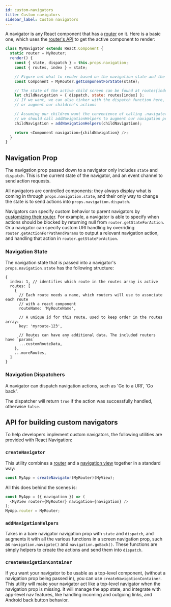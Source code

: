 ```yaml
---
id: custom-navigators
title: Custom navigators
sidebar_label: Custom navigators
---
```


A navigator is any React component that has a [router](https://github.com/react-navigation/react-navigation/blob/master/src/routers/StackRouter.js) on it. Here is a basic one, which uses the [router's API](/docs/routers) to get the active component to render:

```js
class MyNavigator extends React.Component {
  static router = MyRouter;
  render() {
    const { state, dispatch } = this.props.navigation;
    const { routes, index } = state;

    // Figure out what to render based on the navigation state and the router:
    const Component = MyRouter.getComponentForState(state);

    // The state of the active child screen can be found at routes[index]
    let childNavigation = { dispatch, state: routes[index] };
    // If we want, we can also tinker with the dispatch function here, to limit
    // or augment our children's actions

    // Assuming our children want the convenience of calling .navigate() and so on,
    // we should call addNavigationHelpers to augment our navigation prop:
    childNavigation = addNavigationHelpers(childNavigation);

    return <Component navigation={childNavigation} />;
  }
}
```

## Navigation Prop

The navigation prop passed down to a navigator only includes `state` and `dispatch`. This is the current state of the navigator, and an event channel to send action requests.

All navigators are controlled components: they always display what is coming in through `props.navigation.state`, and their only way to change the state is to send actions into `props.navigation.dispatch`.

Navigators can specify custom behavior to parent navigators by [customizing their router](/docs/custom-routers). For example, a navigator is able to specify when actions should be blocked by returning null from `router.getStateForAction`. Or a navigator can specify custom URI handling by overriding `router.getActionForPathAndParams` to output a relevant navigation action, and handling that action in `router.getStateForAction`.

### Navigation State

The navigation state that is passed into a navigator's `props.navigation.state` has the following structure:

```
{
  index: 1, // identifies which route in the routes array is active
  routes: [
    {
      // Each route needs a name, which routers will use to associate each route
      // with a react component
      routeName: 'MyRouteName',

      // A unique id for this route, used to keep order in the routes array:
      key: 'myroute-123',

      // Routes can have any additional data. The included routers have `params`
      ...customRouteData,
    },
    ...moreRoutes,
  ]
}
```

### Navigation Dispatchers

A navigator can dispatch navigation actions, such as 'Go to a URI', 'Go back'.

The dispatcher will return `true` if the action was successfully handled, otherwise `false`.

## API for building custom navigators

To help developers implement custom navigators, the following utilities are provided with React Navigation:

### `createNavigator`

This utility combines a [router](/docs/routers) and a [navigation view](/docs/navigation-views) together in a standard way:

```js
const MyApp = createNavigator(MyRouter)(MyView);
```

All this does behind the scenes is:

```js
const MyApp = ({ navigation }) => (
  <MyView router={MyRouter} navigation={navigation} />
);
MyApp.router = MyRouter;
```

### `addNavigationHelpers`

Takes in a bare navigator navigation prop with `state` and `dispatch`, and augments it with all the various functions in a screen navigation prop, such as `navigation.navigate()` and `navigation.goBack()`. These functions are simply helpers to create the actions and send them into `dispatch`.

### `createNavigationContainer`

If you want your navigator to be usable as a top-level component, (without a navigation prop being passed in), you can use `createNavigationContainer`. This utility will make your navigator act like a top-level navigator when the navigation prop is missing. It will manage the app state, and integrate with app-level nav features, like handling incoming and outgoing links, and Android back button behavior.
